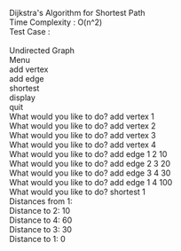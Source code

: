Dijkstra's Algorithm for Shortest Path </br>
Time Complexity : O(n^2)
</br>
Test Case : </br></br>
Undirected Graph</br>
Menu</br>
add vertex <key></br>
add edge <src> <dest> <weight></br>
shortest <source vertex key></br>
display</br>
quit</br>
What would you like to do? add vertex 1</br>
What would you like to do? add vertex 2</br>
What would you like to do? add vertex 3</br>
What would you like to do? add vertex 4</br>
What would you like to do? add edge 1 2 10</br>
What would you like to do? add edge 2 3 20</br>
What would you like to do? add edge 3 4 30</br>
What would you like to do? add edge 1 4 100</br>
What would you like to do? shortest 1</br>
Distances from 1: </br>
Distance to 2: 10</br>
Distance to 4: 60</br>
Distance to 3: 30</br>
Distance to 1: 0</br>